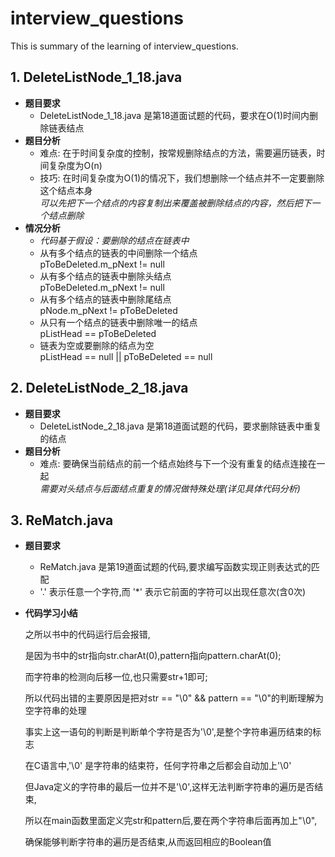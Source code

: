 # interview_questions
This is summary of the learning of interview_questions.  
  
  
## 1. DeleteListNode_1_18.java
* **题目要求**
  * DeleteListNode_1_18.java  是第18道面试题的代码，要求在O(1)时间内删除链表结点  
* **题目分析**
  * 难点: 在于时间复杂度的控制，按常规删除结点的方法，需要遍历链表，时间复杂度为O(n)  
  * 技巧: 在时间复杂度为O(1)的情况下，我们想删除一个结点并不一定要删除这个结点本身  
         _可以先把下一个结点的内容复制出来覆盖被删除结点的内容，然后把下一个结点删除_
* **情况分析**  
  * _代码基于假设：要删除的结点在链表中_  
  * 从有多个结点的链表的中间删除一个结点  
  pToBeDeleted.m_pNext != null  
  * 从有多个结点的链表中删除头结点  
  pToBeDeleted.m_pNext != null  
  * 从有多个结点的链表中删除尾结点  
  pNode.m_pNext != pToBeDeleted  
  * 从只有一个结点的链表中删除唯一的结点  
  pListHead == pToBeDeleted  
  * 链表为空或要删除的结点为空  
  pListHead == null || pToBeDeleted == null  
    
## 2. DeleteListNode_2_18.java  
* **题目要求**  
  * DeleteListNode_2_18.java  是第18道面试题的代码，要求删除链表中重复的结点  
* **题目分析**
  * 难点: 要确保当前结点的前一个结点始终与下一个没有重复的结点连接在一起  
         _需要对头结点与后面结点重复的情况做特殊处理(详见具体代码分析)_  
         
## 3. ReMatch.java  
* **题目要求**  
  * ReMatch.java  是第19道面试题的代码,要求编写函数实现正则表达式的匹配  
  *  '.' 表示任意一个字符,而 '*' 表示它前面的字符可以出现任意次(含0次)
* **代码学习小结**  

  之所以书中的代码运行后会报错,  

  是因为书中的str指向str.charAt(0),pattern指向pattern.charAt(0);  

  而字符串的检测向后移一位,也只需要str+1即可;  

  所以代码出错的主要原因是把对str == "\0" && pattern == "\0"的判断理解为空字符串的处理  

  事实上这一语句的判断是判断单个字符是否为'\0',是整个字符串遍历结束的标志  

  在C语言中,'\0' 是字符串的结束符，任何字符串之后都会自动加上'\0'  

  但Java定义的字符串的最后一位并不是'\0',这样无法判断字符串的遍历是否结束,  

  所以在main函数里面定义完str和pattern后,要在两个字符串后面再加上"\0",  

  确保能够判断字符串的遍历是否结束,从而返回相应的Boolean值 

